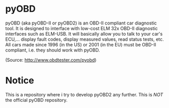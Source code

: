 pyOBD
=====

pyOBD (aka pyOBD-II or pyOBD2) is an OBD-II compliant car diagnostic tool. It is designed to interface with low-cost ELM 32x OBD-II diagnostic interfaces such as ELM-USB. It will basically allow you to talk to your car's ECU,... display fault codes, display measured values, read status tests, etc. All cars made since 1996 (in the US) or 2001 (in the EU) must be OBD-II compliant, i.e. they should work with pyOBD.

(Source: http://www.obdtester.com/pyobd)

Notice
======
This is a repository where i try to develop pyOBD2 any further. This is *NOT* the official pyOBD repository.
